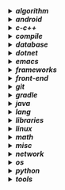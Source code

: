 <details><summary><b><i>algorithm</i></b></summary>
<ul>
<li><a href="notebook/algorithm/bit-operation.org">数据结构与算法 - 位运算相关</a></li>
<li><a href="notebook/algorithm/concept.org">数据结构与算法 - 概念了解</a></li>
<li><a href="notebook/algorithm/encode.org">数据结构与算法分析 - 编码</a></li>
<li><a href="notebook/algorithm/encrypt.org">数据结构与算法 - 加密算法</a></li>
<li><a href="notebook/algorithm/hash.org">数据结构与算法 - 消息摘要算法</a></li>
<li><a href="notebook/algorithm/misc.org">数据结构与算法 - 未分类</a></li>
<li><a href="notebook/algorithm/random.org">数据结构与算法 - 随机算法</a></li>
<li><a href="notebook/algorithm/search-sort.org">数据结构与算法 - 查找与排序</a></li>
<li><a href="notebook/algorithm/struct.org">数据结构与算法 - 表树图</a></li>
</ul>
</details>
<details><summary><b><i>android</i></b></summary>
<ul>
<li><a href="notebook/android/activity.org">Android - Activity</a></li>
<li><a href="notebook/android/content-provider.org">Android - 内容提供器</a></li>
<li><a href="notebook/android/fragment.org">Android - Fragment</a></li>
<li><a href="notebook/android/layout.org">Android - Layout</a></li>
<li><a href="notebook/android/misc.org">Android - Misc</a></li>
<li><a href="notebook/android/resource.org">Android - Resource</a></li>
<li><a href="notebook/android/service.org">Android - Service</a></li>
</ul>
</details>
<details><summary><b><i>c-c++</i></b></summary>
<ul>
<li><a href="notebook/c-c++/c.org">C-C++ - C 语言笔记</a></li>
<li><a href="notebook/c-c++/compile.org">C-C++ - 编译器的使用</a></li>
<li><a href="notebook/c-c++/cpp.org">C-C++ - C++ 笔记</a></li>
<li><a href="notebook/c-c++/gdb.org">C-C++ - GDB 的使用</a></li>
<li><a href="notebook/c-c++/libc.org">C-C++ - C 标准库使用</a></li>
<li><a href="notebook/c-c++/makefile.org">C-C++ - Makefile</a></li>
<li><a href="notebook/c-c++/pointer.org">C-C++ - 指针</a></li>
<li><a href="notebook/c-c++/question.org">C-C++ - 问题集</a></li>
</ul>
</details>
<details><summary><b><i>compile</i></b></summary>
<ul>
<li><a href="notebook/compile/grammar.org">编译原理 - 语法分析</a></li>
<li><a href="notebook/compile/lex.org">编译原理 - 词法分析</a></li>
<li><a href="notebook/compile/simple-compile.org">编译原理 - 简单的语法制导翻译器</a></li>
</ul>
</details>
<details><summary><b><i>database</i></b></summary>
<ul>
<li><a href="notebook/database/mssql.org">数据库 - SQL Server</a></li>
<li><a href="notebook/database/mysql.org">数据库 - MySQL 笔记</a></li>
<li><a href="notebook/database/orm.org">数据库 - ORM 框架</a></li>
<li><a href="notebook/database/question.org">数据库 - 问题集</a></li>
<li><a href="notebook/database/redis.org">数据库 - Redis 笔记</a></li>
<li><a href="notebook/database/sql.org">数据库 - SQL 笔记</a></li>
<li><a href="notebook/database/vc.org">数据库 - 版本控制</a></li>
</ul>
</details>
<details><summary><b><i>dotnet</i></b></summary>
<ul>
<li><a href="notebook/dotnet/csharp-feature.org">.NET - C# 高级特性</a></li>
<li><a href="notebook/dotnet/csharp-note.org">.NET - C# 基础</a></li>
<li><a href="notebook/dotnet/misc.org">.NET - 未分类</a></li>
<li><a href="notebook/dotnet/winforms.org">.NET - WinForm 相关笔记</a></li>
</ul>
</details>
<details><summary><b><i>emacs</i></b></summary>
<ul>
<li><a href="notebook/emacs/code-style.org">Elisp - 风格规范</a></li>
<li><a href="notebook/emacs/elisp.org">Emacs - Emacs Lisp</a></li>
<li><a href="notebook/emacs/emacs.org">Emacs - 操作技巧</a></li>
<li><a href="notebook/emacs/minor-mode.org">Emacs - 实用模式</a></li>
<li><a href="notebook/emacs/org-mode.org">Emacs - Org-mode</a></li>
<li><a href="notebook/emacs/question.org">Emacs - 问题集</a></li>
<li><a href="notebook/emacs/regex.org">Emacs - 正则表达式</a></li>
<li><a href="notebook/emacs/utils.org">Emacs - 实用功能</a></li>
</ul>
</details>
<details><summary><b><i>frameworks</i></b></summary>
<ul>
<li><a href="notebook/frameworks/flask.org">框架 - Flask 笔记</a></li>
</ul>
</details>
<details><summary><b><i>front-end</i></b></summary>
<ul>
<li><a href="notebook/front-end/css.org">前端 - CSS 相关笔记</a></li>
<li><a href="notebook/front-end/html-css-base.org">前端 - HTML/CSS 基础笔记</a></li>
<li><a href="notebook/front-end/html.org">前端 - HTML 相关笔记</a></li>
<li><a href="notebook/front-end/javascript-base.org">前端 - JavaScript 基础笔记</a></li>
<li><a href="notebook/front-end/jquery.org">前端 - jQuery 笔记</a></li>
<li><a href="notebook/front-end/technology.org">前端 - Web 相关技术</a></li>
<li><a href="notebook/front-end/webassembly.org">前端 - WebAssembly 相关</a></li>
</ul>
</details>
<details><summary><b><i>git</i></b></summary>
<ul>
<li><a href="notebook/git/git-book.org">Git - Git-Book 阅读笔记</a></li>
<li><a href="notebook/git/git-hook.org">Git - Hook 收集</a></li>
<li><a href="notebook/git/git.org">Git - 使用笔记</a></li>
<li><a href="notebook/git/github.org">Git - Github</a></li>
<li><a href="notebook/git/style.org">Git - 规范</a></li>
</ul>
</details>
<details><summary><b><i>gradle</i></b></summary>
<ul>
<li><a href="notebook/gradle/flyway.org">Gradle - 使用 Flyway</a></li>
<li><a href="notebook/gradle/gradle.org">Gradle - 基础使用</a></li>
<li><a href="notebook/gradle/java-build.org">Gradle - Java 项目构建</a></li>
<li><a href="notebook/gradle/plugin.org">Gradle - 常用插件</a></li>
</ul>
</details>
<details><summary><b><i>java</i></b></summary>
<ul>
<li><a href="notebook/java/annotations.org">Java - 注解类</a></li>
<li><a href="notebook/java/class-object.org">Java - 类和对象</a></li>
<li><a href="notebook/java/faq.org">Java - 遇到的问题</a></li>
<li><a href="notebook/java/interface-inheritance.org">Java - 接口和继承</a></li>
<li><a href="notebook/java/java-feature.org">Java - 高级特性</a></li>
<li><a href="notebook/java/java-generics.org">Java - 泛型</a></li>
<li><a href="notebook/java/java-io.org">Java - I/O 操作</a></li>
<li><a href="notebook/java/java-lambda.org">Java - Lambda 表达式</a></li>
<li><a href="notebook/java/java-reflection.org">Java - 反射</a></li>
<li><a href="notebook/java/java-stream.org">Java - 流相关</a></li>
<li><a href="notebook/java/java.org">Java - 基础笔记</a></li>
<li><a href="notebook/java/javadoc.org">Java - JavaDoc 笔记</a></li>
<li><a href="notebook/java/jdbc.org">Java - JDBC 使用</a></li>
<li><a href="notebook/java/misc.org">Java - Misc</a></li>
<li><a href="notebook/java/package.org">Java - 导入对象</a></li>
<li><a href="notebook/java/swing.org">Java - Swing</a></li>
<li><a href="notebook/java/tips.org">Java - 使用技巧</a></li>
</ul>
</details>
<details><summary><b><i>lang</i></b></summary>
<ul>
<li><a href="notebook/lang/bash.org">Language - Bash</a></li>
<li><a href="notebook/lang/graphviz.org">Language - Dot</a></li>
<li><a href="notebook/lang/plantuml.org">Language - plantuml</a></li>
<li><a href="notebook/lang/uml.org">Language - UML</a></li>
</ul>
</details>
<details><summary><b><i>libraries</i></b></summary>
<ul>
</ul>
</details>
<details><summary><b><i>linux</i></b></summary>
<ul>
<li><a href="notebook/linux/debian.org">Linux - Debian 系统使用</a></li>
<li><a href="notebook/linux/faq.org">Linux - 常见问题</a></li>
<li><a href="notebook/linux/linux.org">Linux - 基础笔记</a></li>
</ul>
</details>
<details><summary><b><i>math</i></b></summary>
<ul>
<details><summary><b><i>discrete</i></b></summary>
<ul>
<li><a href="notebook/math/discrete/基本结构.org">离散数学 - 基本结构</a></li>
<li><a href="notebook/math/discrete/逻辑和证明.org">离散数学 - 逻辑和证明</a></li>
</ul>
</details>
<details><summary><b><i>linear</i></b></summary>
<ul>
<li><a href="notebook/math/linear/矩阵和方程组.org">线性代数 - 矩阵和方程组</a></li>
</ul>
</details>
<details><summary><b><i>probability</i></b></summary>
<ul>
<li><a href="notebook/math/probability/lea.org">概率 - 概率编程框架</a></li>
</ul>
</details>
</ul>
</details>
<details><summary><b><i>misc</i></b></summary>
<ul>
<li><a href="notebook/misc/coding.org">Misc - 编程相关</a></li>
<li><a href="notebook/misc/liscense.org">Misc - 开源协议</a></li>
<li><a href="notebook/misc/noun.org">Misc - 技术了解</a></li>
<li><a href="notebook/misc/rest-api.org">Misc - REST API</a></li>
<li><a href="notebook/misc/se.org">Misc - 结构化编程</a></li>
<li><a href="notebook/misc/unicode.org">Misc - Unicode 相关</a></li>
</ul>
</details>
<details><summary><b><i>network</i></b></summary>
<ul>
<li><a href="notebook/network/protocol.org">计算机网络 - 协议</a></li>
<li><a href="notebook/network/url.org">计算机网络 - 统一资源定位符 URL</a></li>
<li><a href="notebook/network/xnote.org">计算机网络 - 五层模型</a></li>
</ul>
</details>
<details><summary><b><i>os</i></b></summary>
<ul>
<li><a href="notebook/os/base.org">操作系统 - 基础内容</a></li>
<li><a href="notebook/os/concurrency.org">操作系统 - 并发</a></li>
<li><a href="notebook/os/ecf.org">操作系统 - 异常控制流</a></li>
<li><a href="notebook/os/express.org">操作系统 - 程序的机器级表示</a></li>
<li><a href="notebook/os/info.org">操作系统 - 信息的表示和处理</a></li>
<li><a href="notebook/os/io.org">操作系统 - I/O</a></li>
<li><a href="notebook/os/link.org">操作系统 - 链接</a></li>
</ul>
</details>
<details><summary><b><i>python</i></b></summary>
<ul>
<li><a href="notebook/python/async.org">Python - 异步 I/O</a></li>
<li><a href="notebook/python/coroutine.org">Python 协程</a></li>
<li><a href="notebook/python/faq.org">Python - 常见问题</a></li>
<li><a href="notebook/python/pep249.org">PEP249 - 数据库接口</a></li>
<li><a href="notebook/python/python.org">Python - 基础笔记</a></li>
<li><a href="notebook/python/pythondoc.org">Python - 文档字符串</a></li>
<li><a href="notebook/python/setup.org">Python - 打包</a></li>
<li><a href="notebook/python/socket.org">Python - socket 编程</a></li>
<li><a href="notebook/python/stdlib.org">Python - 标准库</a></li>
<li><a href="notebook/python/text-process.org">Python - 文本处理</a></li>
<li><a href="notebook/python/thread.org">Python - 并发编程</a></li>
<li><a href="notebook/python/tkinter.org">Python - Tkinter 使用</a></li>
<li><a href="notebook/python/weakref.org">Python - 弱引用</a></li>
</ul>
</details>
<details><summary><b><i>tools</i></b></summary>
<ul>
<li><a href="notebook/tools/chrome.org">Tool - Chrome</a></li>
<li><a href="notebook/tools/ci.org">Tool - 自动集成</a></li>
<li><a href="notebook/tools/cmd.org">Tool - Windows CMD 命令</a></li>
<li><a href="notebook/tools/curl.org">Tool - curl</a></li>
<li><a href="notebook/tools/shell.org">Tool - Linux Shell 命令</a></li>
<li><a href="notebook/tools/ssh.org">Tool - SSH</a></li>
<li><a href="notebook/tools/utils.org">Tool - 实用开源工具收集</a></li>
<li><a href="notebook/tools/vim.org">Tool - Vim 笔记</a></li>
</ul>
</details>
